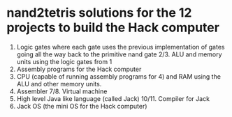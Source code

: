 # nand2tetris solutions for the 12 projects to build the Hack computer
1. Logic gates where each gate uses the previous implementation of gates going all the way back to the primitive nand gate
2/3. ALU and memory units using the logic gates from 1
4. Assembly programs for the Hack computer
5. CPU (capable of running assembly programs for 4) and RAM using the ALU and other memory units.
6. Assembler
7/8. Virtual machine
9. High level Java like language (called Jack)
10/11. Compiler for Jack
12. Jack OS (the mini OS for the Hack computer)

